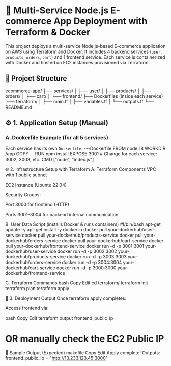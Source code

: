 # 🛒 Multi-Service Node.js E-commerce App Deployment with Terraform & Docker

This project deploys a multi-service Node.js-based E-commerce application on AWS using Terraform and Docker. It includes 4 backend services (`user`, `products`, `orders`, `cart`) and 1 frontend service. Each service is containerized with Docker and hosted on EC2 instances provisioned via Terraform.

## 📁 Project Structure

ecommerce-app/
├── services/
│ ├── user/
│ ├── products/
│ ├── orders/
│ ├── cart/
│ └── frontend/
├── Dockerfiles (inside each service)
├── terraform/
│ ├── main.tf
│ ├── variables.tf
│ └── outputs.tf
└── README.md


## ⚙️ 1. Application Setup (Manual)

### A. Dockerfile Example (for all 5 services)

Each service has its own `Dockerfile`:
---Dockerfile
FROM node:18
WORKDIR /app
COPY . .
RUN npm install
EXPOSE 3001  # Change for each service: 3002, 3003, etc.
CMD ["node", "index.js"]

🌐 2. Infrastructure Setup with Terraform
A. Terraform Components
VPC with 1 public subnet

EC2 Instance (Ubuntu 22.04)

Security Groups:

Port 3000 for frontend (HTTP)

Ports 3001–3004 for backend internal communication

B. User Data Script (installs Docker & runs containers)
#!/bin/bash
apt-get update -y
apt-get install -y docker.io
docker pull your-dockerhub/user-service
docker pull your-dockerhub/products-service
docker pull your-dockerhub/orders-service
docker pull your-dockerhub/cart-service
docker pull your-dockerhub/frontend-service
docker run -d -p 3001:3001 your-dockerhub/user-service
docker run -d -p 3002:3002 your-dockerhub/products-service
docker run -d -p 3003:3003 your-dockerhub/orders-service
docker run -d -p 3004:3004 your-dockerhub/cart-service
docker run -d -p 3000:3000 your-dockerhub/frontend-service

C. Terraform Commands
bash
Copy
Edit
cd terraform/
terraform init
terraform plan
terraform apply

🚀 3. Deployment Output
Once terraform apply completes:

Access frontend via:

bash
Copy
Edit
terraform output frontend_public_ip
# OR manually check the EC2 Public IP

📌 Sample Output (Expected)
makefile
Copy
Edit
Apply complete!
Outputs:
frontend_public_ip = "http://13.233.123.45:3000"
